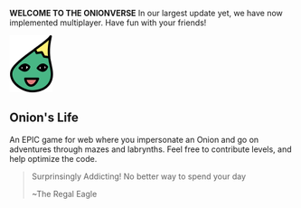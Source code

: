 **WELCOME TO THE ONIONVERSE**
In our largest update yet, we have now implemented multiplayer. Have fun with your friends!

![Image](sprites/onion.png)

## Onion's Life ##

An EPIC game for web where you impersonate an Onion and go on adventures through mazes and labrynths. Feel free to contribute levels, and help optimize the code.




> Surprinsingly Addicting! No better way to spend your day
>     
> ~The Regal Eagle
